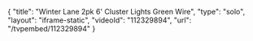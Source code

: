 {
    "title": "Winter Lane 2pk 6' Cluster Lights  Green Wire",
    "type": "solo",
    "layout": "iframe-static",
    "videoId": "112329894",
    "url": "\/tvpembed\/112329894"
}